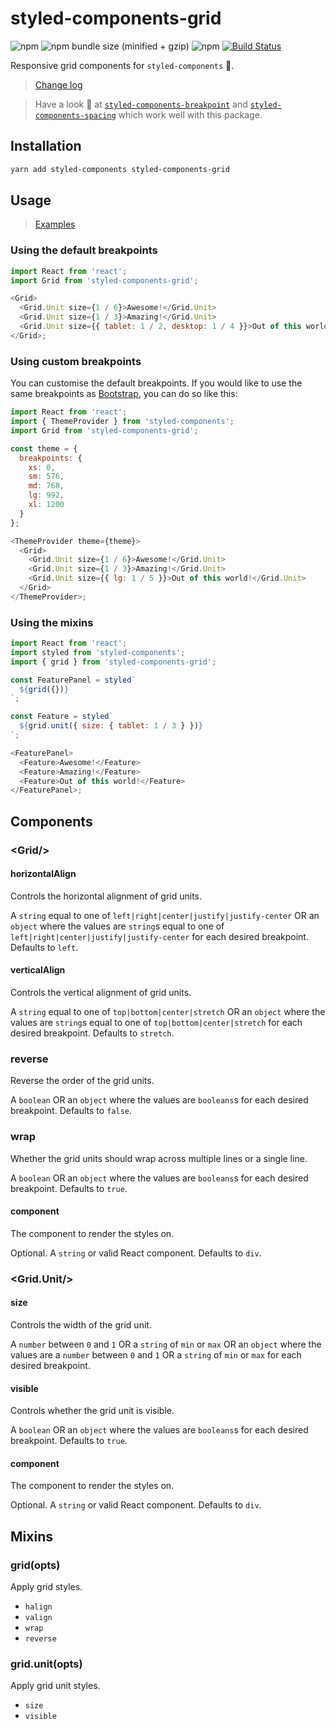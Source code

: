# styled-components-grid

![npm](https://img.shields.io/npm/v/styled-components-grid.svg) ![npm bundle size (minified + gzip)](https://img.shields.io/bundlephobia/minzip/styled-components-grid.svg) ![npm](https://img.shields.io/npm/dm/styled-components-grid.svg) [![Build Status](https://travis-ci.org/jameslnewell/styled-components-grid.svg?branch=master)](https://travis-ci.org/jameslnewell/styled-components-grid)

Responsive grid components for `styled-components` 💅.

> [Change log](https://github.com/jameslnewell/styled-components-grid/blob/master/CHANGELOG.md)

> Have a look 👀 at [`styled-components-breakpoint`](https://github.com/jameslnewell/styled-components-breakpoint) and [`styled-components-spacing`](https://github.com/jameslnewell/styled-components-spacing) which work well with this package.

## Installation

```bash
yarn add styled-components styled-components-grid
```

## Usage

> [Examples](https://jameslnewell.github.io/styled-components-grid/)

### Using the default breakpoints

```js
import React from 'react';
import Grid from 'styled-components-grid';

<Grid>
  <Grid.Unit size={1 / 6}>Awesome!</Grid.Unit>
  <Grid.Unit size={1 / 3}>Amazing!</Grid.Unit>
  <Grid.Unit size={{ tablet: 1 / 2, desktop: 1 / 4 }}>Out of this world!</Grid.Unit>
</Grid>;
```

### Using custom breakpoints

You can customise the default breakpoints. If you would like to use the same breakpoints as [Bootstrap](https://v4-alpha.getbootstrap.com/layout/overview/#responsive-breakpoints), you can do so like this:

```js
import React from 'react';
import { ThemeProvider } from 'styled-components';
import Grid from 'styled-components-grid';

const theme = {
  breakpoints: {
    xs: 0,
    sm: 576,
    md: 768,
    lg: 992,
    xl: 1200
  }
};

<ThemeProvider theme={theme}>
  <Grid>
    <Grid.Unit size={1 / 6}>Awesome!</Grid.Unit>
    <Grid.Unit size={1 / 3}>Amazing!</Grid.Unit>
    <Grid.Unit size={{ lg: 1 / 5 }}>Out of this world!</Grid.Unit>
  </Grid>
</ThemeProvider>;
```

### Using the mixins

```js
import React from 'react';
import styled from 'styled-components';
import { grid } from 'styled-components-grid';

const FeaturePanel = styled`
  ${grid({})}
`;

const Feature = styled`
  ${grid.unit({ size: { tablet: 1 / 3 } })}
`;

<FeaturePanel>
  <Feature>Awesome!</Feature>
  <Feature>Amazing!</Feature>
  <Feature>Out of this world!</Feature>
</FeaturePanel>;
```

## Components

### &lt;Grid/&gt;

#### horizontalAlign

Controls the horizontal alignment of grid units.

A `string` equal to one of `left|right|center|justify|justify-center` OR an `object` where the values are `string`s equal to one of `left|right|center|justify|justify-center` for each desired breakpoint. Defaults to `left`.

#### verticalAlign

Controls the vertical alignment of grid units.

A `string` equal to one of `top|bottom|center|stretch` OR an `object` where the values are `string`s equal to one of `top|bottom|center|stretch` for each desired breakpoint. Defaults to `stretch`.

### reverse

Reverse the order of the grid units.

A `boolean` OR an `object` where the values are `booleans`s for each desired breakpoint. Defaults to `false`.

### wrap

Whether the grid units should wrap across multiple lines or a single line.

A `boolean` OR an `object` where the values are `booleans`s for each desired breakpoint. Defaults to `true`.

#### component

The component to render the styles on.

Optional. A `string` or valid React component. Defaults to `div`.

### &lt;Grid.Unit/&gt;

#### size

Controls the width of the grid unit.

A `number` between `0` and `1` OR a `string` of `min` or `max` OR an `object` where the values are a `number` between `0` and `1` OR a `string` of `min` or `max` for each desired breakpoint.

#### visible

Controls whether the grid unit is visible.

A `boolean` OR an `object` where the values are `booleans`s for each desired breakpoint. Defaults to `true`.

#### component

The component to render the styles on.

Optional. A `string` or valid React component. Defaults to `div`.

## Mixins

### grid(opts)

Apply grid styles.

* `halign`
* `valign`
* `wrap`
* `reverse`

### grid.unit(opts)

Apply grid unit styles.

* `size`
* `visible`
